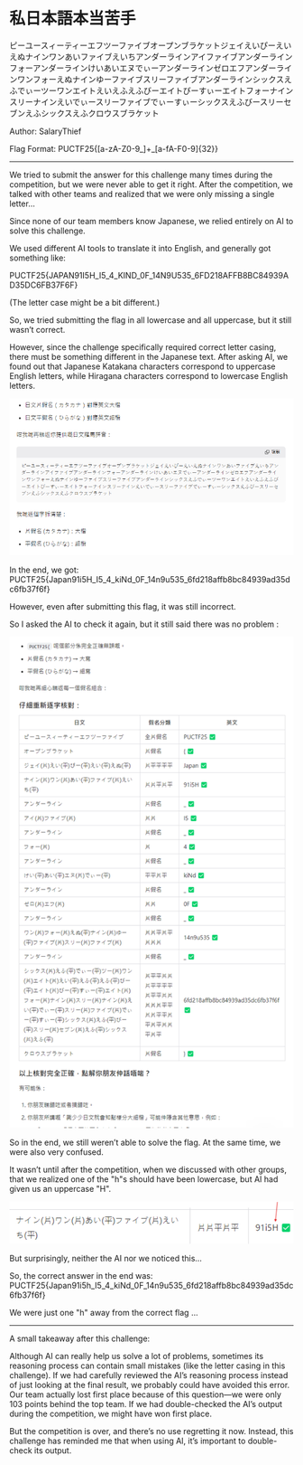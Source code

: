 # 私日本語本当苦手

ピーユースィーティーエフツーファイブオープンブラケットジェイえいぴーえいえぬナインワンあいファイブえいちアンダーラインアイファイブアンダーラインフォーアンダーラインけいあいエヌでぃーアンダーラインゼロエフアンダーラインワンフォーえぬナインゆーファイブスリーファイブアンダーラインシックスえふでぃーツーワンエイトえいえふえふびーエイトびーすぃーエイトフォーナインスリーナインえいでぃースリーファイブでぃーすぃーシックスえふびースリーセブンえふシックスえふクロウスブラケット

Author: SalaryThief

Flag Format: PUCTF25{[a-zA-Z0-9_]+_[a-fA-F0-9]{32}}

---

We tried to submit the answer for this challenge many times during the competition, but we were never able to get it right. After the competition, we talked with other teams and realized that we were only missing a single letter...

Since none of our team members know Japanese, we relied entirely on AI to solve this challenge.

We used different AI tools to translate it into English, and generally got something like:

PUCTF25{JAPAN91I5H_I5_4_KIND_0F_14N9U535_6FD218AFFB8BC84939AD35DC6FB37F6F}

(The letter case might be a bit different.)

So, we tried submitting the flag in all lowercase and all uppercase, but it still wasn’t correct.

However, since the challenge specifically required correct letter casing, there must be something different in the Japanese text. After asking AI, we found out that Japanese Katakana characters correspond to uppercase English letters, while Hiragana characters correspond to lowercase English letters.

![image](assets/image-20250425120701-nxb4f8d.png)

In the end, we got: PUCTF25{Japan91i5H_I5_4_kiNd_0F_14n9u535_6fd218affb8bc84939ad35dc6fb37f6f}

However, even after submitting this flag, it was still incorrect.

So I asked the AI to check it again, but it still said there was no problem :

![image](assets/image-20250425120943-6t9dl3a.png)

So in the end, we still weren’t able to solve the flag. At the same time, we were also very confused.

It wasn’t until after the competition, when we discussed with other groups, that we realized one of the "h"s should have been lowercase, but AI had given us an uppercase "H".

![image](assets/image-20250425121212-i2z18po.png)

But surprisingly, neither the AI nor we noticed this...

So, the correct answer in the end was: PUCTF25{Japan91i5h_I5_4_kiNd_0F_14n9u535_6fd218affb8bc84939ad35dc6fb37f6f}

We were just one "h" away from the correct flag ...

---

A small takeaway after this challenge:

Although AI can really help us solve a lot of problems, sometimes its reasoning process can contain small mistakes (like the letter casing in this challenge). If we had carefully reviewed the AI’s reasoning process instead of just looking at the final result, we probably could have avoided this error. Our team actually lost first place because of this question—we were only 103 points behind the top team. If we had double-checked the AI’s output during the competition, we might have won first place.

But the competition is over, and there’s no use regretting it now. Instead, this challenge has reminded me that when using AI, it’s important to double-check its output.

‍

‍
